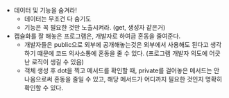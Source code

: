 - 데이터 및 기능을 숨겨라!
  - 데이터는 무조건 다 숨기도
  - 기능은 꼭 필요한 것만 노출시켜라. (get, 생성자 같은거)
- 캡슐화를 잘 해놓은 프로그램은, 개발자로 하여금 혼동을 줄여준다. 
  - 개발자들은 public으로 외부에 공개해놓는것은 외부에서 사용해도 된다고 생각하기 떄문에 코드 의사소통에 혼동을 줄 수 있다. (프로그램 개발자 의도에 어긋난 로직이 생길 수 있음)
  - 객체 생성 후 dot을 찍고 메서드를 확인할 때, private를 걸어놓은 메서드는 안 나옴으로써 혼동을 줄일 수 있고, 해당 메서드가 어디까지 필요한 것인지 명확히 확인할 수 있다.
  
